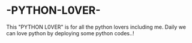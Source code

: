 # -PYTHON-L0VER-
This "PYTHON L0VER" is for all the python lovers including me. Daily we can love python by deploying some python codes..!
